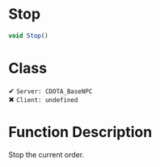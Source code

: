 # Stop
```js	
void Stop()
```
# Class
✔ `Server: CDOTA_BaseNPC`  
✖ `Client: undefined`  

# Function Description
Stop the current order.
